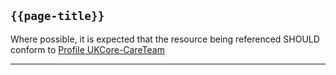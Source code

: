 ## <code>{{page-title}}</code>

Where possible, it is expected that the resource being referenced SHOULD conform to [Profile UKCore-CareTeam](https://simplifier.net/hl7fhirukcorer4/ukcore-careteam)

---
